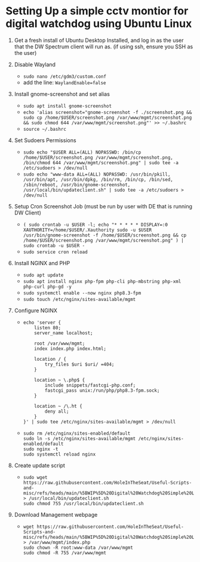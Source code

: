 # Setting Up a simple cctv montior for digital watchdog using Ubuntu Linux
1. Get a fresh install of Ubuntu Desktop Installed, and log in as the user that the DW Spectrum client will run as. (if using ssh, ensure you SSH as the user)
2. Disable Wayland

    * ```sudo nano /etc/gdm3/custom.conf```
    * add the line: ```WaylandEnable=false```
3. Install gnome-screenshot and set alias

    * ```sudo apt install gnome-screenshot```
    * ```echo 'alias screenshot="gnome-screenshot -f ./screenshot.png && sudo cp /home/$USER/screenshot.png /var/www/mgmt/screenshot.png && sudo chmod 644 /var/www/mgmt/screenshot.png"' >> ~/.bashrc```
    * ```source ~/.bashrc```
4. Set Sudoers Permissions

    * ```sudo echo "$USER ALL=(ALL) NOPASSWD: /bin/cp /home/$USER/screenshot.png /var/www/mgmt/screenshot.png, /bin/chmod 644 /var/www/mgmt/screenshot.png" | sudo tee -a /etc/sudoers > /dev/null```
    * ```sudo echo "www-data ALL=(ALL) NOPASSWD: /usr/bin/pkill, /usr/bin/apt, /usr/bin/dpkg, /bin/rm, /bin/cp, /bin/sed, /sbin/reboot, /usr/bin/gnome-screenshot, /usr/local/bin/updateclient.sh" | sudo tee -a /etc/sudoers > /dev/null```
5. Setup Cron Screenshot Job (must be run by user with DE that is running DW Client)

    * ```( sudo crontab -u $USER -l; echo "* * * * * DISPLAY=:0 XAUTHORITY=/home/$USER/.Xauthority sudo -u $USER /usr/bin/gnome-screenshot -f /home/$USER/screenshot.png && cp /home/$USER/screenshot.png /var/www/mgmt/screenshot.png" ) | sudo crontab -u $USER -```
    * ```sudo service cron reload```
6. Install NGINX and PHP

    * ```sudo apt update```
    * ```sudo apt install nginx php-fpm php-cli php-mbstring php-xml php-curl php-gd -y```
    * ```sudo systemctl enable --now nginx php8.3-fpm```
    * ```sudo touch /etc/nginx/sites-available/mgmt```
7. Configure NGINX

    *   ```
        echo 'server {
            listen 80;
            server_name localhost;

            root /var/www/mgmt;
            index index.php index.html;

            location / {
                try_files $uri $uri/ =404;
            }

            location ~ \.php$ {
                include snippets/fastcgi-php.conf;
                fastcgi_pass unix:/run/php/php8.3-fpm.sock;
            }

            location ~ /\.ht {
                deny all;
            }
        }' | sudo tee /etc/nginx/sites-available/mgmt > /dev/null
        ```
    *   ```
        sudo rm /etc/nginx/sites-enabled/default
        sudo ln -s /etc/nginx/sites-available/mgmt /etc/nginx/sites-enabled/default
        sudo nginx -t
        sudo systemctl reload nginx
        ```
8. Create update script
   * ```
     sudo wget https://raw.githubusercontent.com/HoleInTheSeat/Useful-Scripts-and-misc/refs/heads/main/%5BWIP%5D%20Digital%20Watchdog%20Simple%20Linux%20CCTV%20Viewer/update_client.sh > /usr/local/bin/updateclient.sh
     sudo chmod 755 /usr/local/bin/updateclient.sh
     ```

10. Download Management webpage

    *   ```
        wget https://raw.githubusercontent.com/HoleInTheSeat/Useful-Scripts-and-misc/refs/heads/main/%5BWIP%5D%20Digital%20Watchdog%20Simple%20Linux%20CCTV%20Viewer/simple%20management%20webgui/index.php > /var/www/mgmt/index.php
        sudo chown -R root:www-data /var/www/mgmt
        sudo chmod -R 755 /var/www/mgmt
        ```
